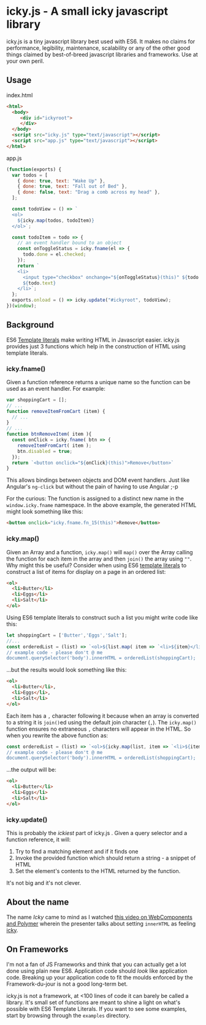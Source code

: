 # icky.js - A small icky javascript library

icky.js is a tiny javascript library best used with ES6. It makes no claims for performance, legibility, maintenance, scalability or any of the other good things claimed by best-of-breed javascript libraries and frameworks. Use at your own peril.

## Usage

index.html  

```html
<html>
  <body>
     <div id="ickyroot">
     </div>
  </body>
  <script src="icky.js" type="text/javascript"></script>
  <script src="app.js" type="text/javascript"></script>
</html>
```

app.js

```javascript
(function(exports) {
  var todos = [
    { done: true, text: "Wake Up" }, 
    { done: true, text: "Fall out of Bed" },
    { done: false, text: "Drag a comb across my head" },
  ];

  const todoView = () => `
  <ol>
    ${icky.map(todos, todoItem)}
  </ol>`;

  const todoItem = todo => {
    // an event handler bound to an object
    const onToggleStatus = icky.fname(el => {
      todo.done = el.checked;
    });
    return `
    <li>
      <input type="checkbox" onchange="${onToggleStatus}(this)" ${todo.done ? "checked" : ""} /> 
      ${todo.text}
    </li>`;
  };
  exports.onload = () => icky.update("#ickyroot", todoView);
})(window);
```

## Background

ES6 [Template literals][tl] make writing HTML in Javascript easier. icky.js provides just 3 functions which help in the construction of HTML using template literals.

### icky.fname()

Given a function reference returns a unique name so the function can be used as an event handler. For example:  

```javascript
var shoppingCart = [];
// ...
function removeItemFromCart (item) {
  // ... 
}
// ...
function btnRemoveItem( item ){
  const onClick = icky.fname( btn => {
    removeItemFromCart( item );
    btn.disabled = true;
  });
  return `<button onclick="${onClick}(this)">Remove</button>`
}
```
This allows bindings between objects and DOM event handlers. Just like Angular's `ng-click`  but without the pain of having to use Angular ;-p

For the curious: The function is assigned to a distinct new name in the `window.icky.fname` namespace. In the above example, the generated HTML might look something like this:

```html
<button onclick="icky.fname.fn_15(this)">Remove</button>
```

### icky.map()

Given an Array and a function, `icky.map()` will `map()` over the Array calling the function for each item in the array and then `join()` the array using `""`. Why might this be useful? Consider when using ES6 [template literals][tl] to construct a list of items for display on a page in an ordered list:

```html
<ol>
  <li>Butter</li>
  <li>Eggs</li>
  <li>Salt</li>
</ol>
```

Using ES6 template literals to construct such a list you might write code like this:

```javascript
let shoppingCart = ['Butter','Eggs','Salt'];
//...
const orderedList = (list) => `<ol>${list.map( item => `<li>${item}</li>` )}</ol>
// example code - please don't @ me
document.querySelector('body').innerHTML = orderedList(shoppingCart);
```

...but the results would look something like this:

```html
<ol>
  <li>Butter</li>,
  <li>Eggs</li>,
  <li>Salt</li>
</ol>
```

Each item has a `,` character following it because when an array is converted to a string it is `join()`ed using the default join character (`,`). The `icky.map()` function ensures no extraneous `,` characters will appear in the HTML. So when you rewrite the above function as:

```javascript
const orderedList = (list) => `<ol>${icky.map(list, item => `<li>${item}</li>` )}</ol>
// example code - please don't @ me
document.querySelector('body').innerHTML = orderedList(shoppingCart);
```

...the output will be:

```html
<ol>
  <li>Butter</li>
  <li>Eggs</li>
  <li>Salt</li>
</ol>
```

### icky.update()

This is probably the _ickiest_ part of icky.js . Given a query selector and a function reference, it will:

1. Try to find a matching element and if it finds one
2. Invoke the provided function which should return a string - a snippet of HTML 
3. Set the element's contents to the HTML returned by the function.

It's not big and it's not clever.

## About the name

The name _Icky_ came to mind as I watched [this video on WebComponents and Polymer][wcp] wherein the presenter talks about setting `innerHTML` as feeling [icky][dic].

## On Frameworks

I'm not a fan of JS Frameworks and think that you can actually get a lot done using plain new ES6. Application code should _look_ like application code. Breaking up your application code to fit the moulds enforced by the Framework-du-jour is not a good long-term bet.

icky.js is not a framework, at <100 lines of code it can barely be called a library. It's small set of functions are meant to shine a light on what's possible with ES6 Template Literals. If you want to see some examples, start by browsing through the `examples` directory.


[tl]: https://developer.mozilla.org/en-US/docs/Web/JavaScript/Reference/Template_literals
[wcp]: https://www.youtube.com/watch?v=3QLmAm9xtnU
[dic]: https://dictionary.cambridge.org/dictionary/english/icky